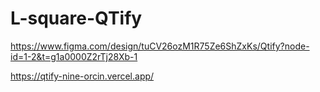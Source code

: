 # L-square-QTify

https://www.figma.com/design/tuCV26ozM1R75Ze6ShZxKs/Qtify?node-id=1-2&t=g1a0000Z2rTj28Xb-1

https://qtify-nine-orcin.vercel.app/